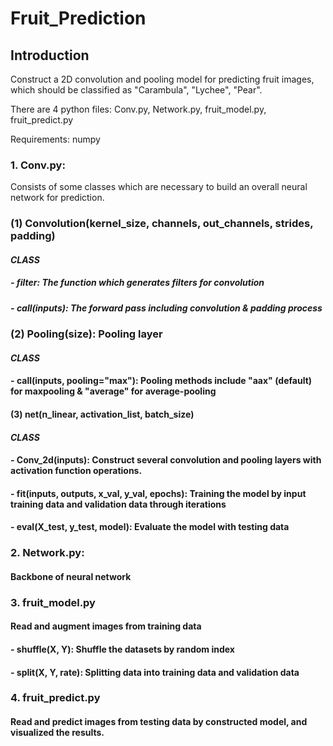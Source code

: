 # Fruit_Prediction

## Introduction

Construct a 2D convolution and pooling model for predicting fruit images, which should be classified as "Carambula", "Lychee", "Pear".

There are 4 python files: Conv.py, Network.py, fruit_model.py, fruit_predict.py

Requirements: numpy

### 1. Conv.py:

Consists of some classes which are necessary to build an overall neural network for prediction.

### (1) Convolution(kernel_size, channels, out_channels, strides, padding)

#### _CLASS_

##### - filter: The function which generates filters for convolution

##### - __call__(inputs): The forward pass including convolution & padding process

### (2) Pooling(size): Pooling layer

#### _CLASS_

#### - __call__(inputs, pooling="max"): Pooling methods include "aax" (default) for maxpooling & "average" for average-pooling


#### (3) net(n_linear, activation_list, batch_size)

#### _CLASS_

#### - Conv_2d(inputs): Construct several convolution and pooling layers with activation function operations.

#### - fit(inputs, outputs, x_val, y_val, epochs): Training the model by input training data and validation data through iterations

#### - eval(X_test, y_test, model): Evaluate the model with testing data

### 2. Network.py:

#### Backbone of neural network

### 3. fruit_model.py

#### Read and augment images from training data

#### - shuffle(X, Y): Shuffle the datasets by random index

#### - split(X, Y, rate): Splitting data into training data and validation data

### 4. fruit_predict.py

#### Read and predict images from testing data by constructed model, and visualized the results.
